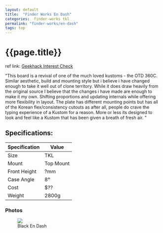 ```yaml
---
layout: default
title:  "Finder Works En Dash"
categories:  finder-works tkl
permalink: "finder-works/en-dash"
tags: top
---
```

# {{page.title}}

ref link: [Geekhack Interest Check](https://geekhack.org/index.php?topic=102185.0)

"This board is a revival of one of the much loved kustoms - the OTD 360C. Similar aesthetic, build and mounting style but i believe i have changed enough to take it well out of clone territory. While it does draw heavily from the original source I believe that the changes i have made are enough to make it my own. Shifting proportions and updating internals while offering more flexibility in layout. The plate has different mounting points but has all of the Korean flex/consistency cutouts as after all, people do crave the typing experience of a Kustom for a reason. More or less its designed to look and feel like a Kustom that has been given a breath of fresh air.
"

## Specifications:

| Specification | Value |
|---|---|
| Size | TKL |
| Mount | Top Mount |
| Front Height | ?mm |
| Case Angle | 8° |
| Cost | $?? |
| Weight | 2800g |

### Photos
<figure>
  <img src="{{ 'assets/images/finder-works/en-dash/en-dash-black.png' | relative_url }}">
  <figcaption>Black En Dash</figcaption>
</figure>
